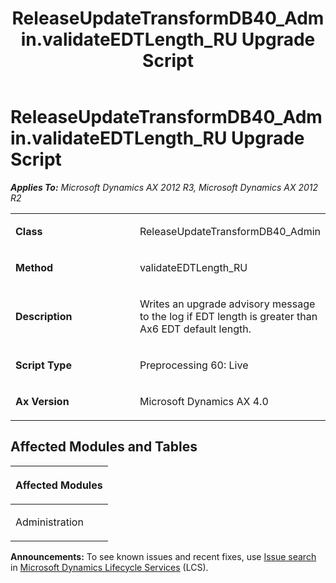 ﻿---
title: ReleaseUpdateTransformDB40_Admin.validateEDTLength_RU Upgrade Script
TOCTitle: ReleaseUpdateTransformDB40_Admin.validateEDTLength_RU Upgrade Script
ms:assetid: 86dde817-a71d-9f5a-ac03-6993fa6788bd
ms:mtpsurl: https://msdn.microsoft.com/en-us/library/JJ686067(v=AX.60)
ms:contentKeyID: 49709518
ms.date: 05/18/2015
mtps_version: v=AX.60
---

# ReleaseUpdateTransformDB40\_Admin.validateEDTLength\_RU Upgrade Script 


_**Applies To:** Microsoft Dynamics AX 2012 R3, Microsoft Dynamics AX 2012 R2_

<table>
<colgroup>
<col style="width: 50%" />
<col style="width: 50%" />
</colgroup>
<tbody>
<tr class="odd">
<td><p><strong>Class</strong></p></td>
<td><p>ReleaseUpdateTransformDB40_Admin</p></td>
</tr>
<tr class="even">
<td><p><strong>Method</strong></p></td>
<td><p>validateEDTLength_RU</p></td>
</tr>
<tr class="odd">
<td><p><strong>Description</strong></p></td>
<td><p>Writes an upgrade advisory message to the log if EDT length is greater than Ax6 EDT default length.</p></td>
</tr>
<tr class="even">
<td><p><strong>Script Type</strong></p></td>
<td><p>Preprocessing 60: Live</p></td>
</tr>
<tr class="odd">
<td><p><strong>Ax Version</strong></p></td>
<td><p>Microsoft Dynamics AX 4.0</p></td>
</tr>
</tbody>
</table>


## Affected Modules and Tables

<table>
<colgroup>
<col style="width: 100%" />
</colgroup>
<thead>
<tr class="header">
<th><p>Affected Modules</p></th>
</tr>
</thead>
<tbody>
<tr class="odd">
<td><p>Administration</p></td>
</tr>
</tbody>
</table>

  
**Announcements:** To see known issues and recent fixes, use [Issue search](http://go.microsoft.com/fwlink/?linkid=389258) in [Microsoft Dynamics Lifecycle Services](http://go.microsoft.com/fwlink/?linkid=306505) (LCS).

